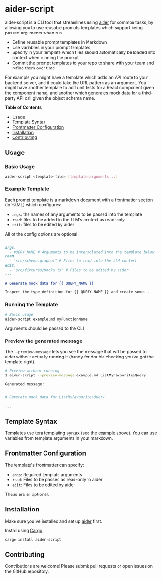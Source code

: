 # aider-script

aider-script is a CLI tool that streamlines using [aider][] for common tasks, by allowing you to use reusable prompts templates which support being passed arguments when run.

- Define reusable prompt templates in Markdown
- Use variables in your prompt templates
- Specify in your template which files should automatically be loaded into context when running the prompt
- Commit the prompt templates to your repo to share with your team and refine them over time

For example you might have a template which adds an API route to your backend server, and it could take the URL pattern as an argument. You might have another template to add unit tests for a React component given the component name, and another which generates mock data for a third-party API call given the object schema name.

**Table of Contents**

- [Usage](#usage)
- [Template Syntax](#template-syntax)
- [Frontmatter Configuration](#frontmatter-configuration)
- [Installation](#installation)
- [Contributing](#contributing)

## Usage

### Basic Usage

```bash
aider-script <template-file> [template-arguments...]
```

### Example Template

Each prompt template is a markdown document with a frontmatter section (in YAML) which configures:

- `args`: the names of any arguments to be passed into the template
- `read`: files to be added to the LLM’s context as read-only
- `edit`: files to be edited by aider

All of the config options are optional.

```markdown
---
args:
  - QUERY_NAME # Arguments to be interpolated into the template below
read:
  - "src/schema.graphql" # Files to read into the LLM context
edit:
  - "src/fixtures/mocks.ts" # Files to be edited by aider
---

# Generate mock data for {{ QUERY_NAME }}

Inspect the type definition for {{ QUERY_NAME }} and create some...
```

### Running the Template

```bash
# Basic usage
aider-script example.md myFunctionName
```

Arguments should be passed to the CLI

### Preview the generated message

The `--preview-message` lets you see the message that will be passed to aider without actually running it (handy for double checking you’ve got the template right).

```bash
# Preview without running
$ aider-script --preview-message example.md ListMyFavouritesQuery

Generated message:
------------------

# Generate mock data for ListMyFavouritesQuery

...
```

## Template Syntax

Templates use [tera][] templating syntax (see the [example above](#example-template)). You can use variables from template arguments in your markdown.

## Frontmatter Configuration

The template's frontmatter can specify:

- `args`: Required template arguments
- `read`: Files to be passed as read-only to aider
- `edit`: Files to be edited by aider

These are all optional.

## Installation

Make sure you've installed and set up [aider][] first.

Install using [Cargo][cargo-install]:

```bash
cargo install aider-script
```

## Contributing

Contributions are welcome! Please submit pull requests or open issues on the GitHub repository.

[aider]: https://github.com/Aider-AI/aider
[tera]: https://keats.github.io/tera/
[cargo-install]: https://doc.rust-lang.org/cargo/getting-started/installation.html
